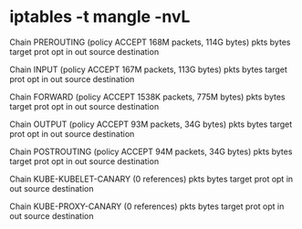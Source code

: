 # iptables -t mangle -nvL
Chain PREROUTING (policy ACCEPT 168M packets, 114G bytes)
 pkts bytes target     prot opt in     out     source               destination

Chain INPUT (policy ACCEPT 167M packets, 113G bytes)
 pkts bytes target     prot opt in     out     source               destination

Chain FORWARD (policy ACCEPT 1538K packets, 775M bytes)
 pkts bytes target     prot opt in     out     source               destination

Chain OUTPUT (policy ACCEPT 93M packets, 34G bytes)
 pkts bytes target     prot opt in     out     source               destination

Chain POSTROUTING (policy ACCEPT 94M packets, 34G bytes)
 pkts bytes target     prot opt in     out     source               destination

Chain KUBE-KUBELET-CANARY (0 references)
 pkts bytes target     prot opt in     out     source               destination

Chain KUBE-PROXY-CANARY (0 references)
 pkts bytes target     prot opt in     out     source               destination